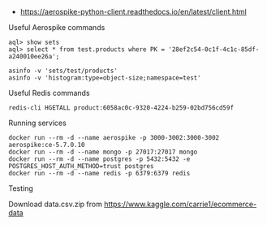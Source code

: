 

* https://aerospike-python-client.readthedocs.io/en/latest/client.html


Useful Aerospike commands

    aql> show sets
    aql> select * from test.products where PK = '28ef2c54-0c1f-4c1c-85df-a240010ee26a';

    asinfo -v 'sets/test/products'
    asinfo -v 'histogram:type=object-size;namespace=test'


Useful Redis commands

    redis-cli HGETALL product:6058ac0c-9320-4224-b259-02bd756cd59f


Running services

    docker run --rm -d --name aerospike -p 3000-3002:3000-3002 aerospike:ce-5.7.0.10    
    docker run --rm -d --name mongo -p 27017:27017 mongo    
    docker run --rm -d --name postgres -p 5432:5432 -e POSTGRES_HOST_AUTH_METHOD=trust postgres
    docker run --rm -d --name redis -p 6379:6379 redis

Testing 

Download data.csv.zip from https://www.kaggle.com/carrie1/ecommerce-data


